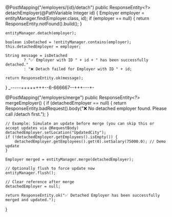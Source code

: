 @PostMapping("/employers/{id}/detach")
public ResponseEntity<?> detachEmployer(@PathVariable Integer id) {
    Employer employer = entityManager.find(Employer.class, id);
    if (employer == null) {
        return ResponseEntity.notFound().build();
    }

    entityManager.detach(employer);

    boolean isDetached = !entityManager.contains(employer);
    this.detachedEmployer = employer;

    String message = isDetached
            ? "✅ Employer with ID " + id + " has been successfully detached."
            : "❌ Detach failed for Employer with ID " + id;

    return ResponseEntity.ok(message);
}
_-----++++++++--6-666667--+++---+-


@PostMapping("/employers/merge")
public ResponseEntity<?> mergeEmployer() {
    if (detachedEmployer == null) {
        return ResponseEntity.badRequest().body("❌ No detached employer found. Please call /detach first.");
    }

    // Example: Simulate an update before merge (you can skip this or accept updates via @RequestBody)
    detachedEmployer.setLocation("UpdatedCity");
    if (!detachedEmployer.getEmployees().isEmpty()) {
        detachedEmployer.getEmployees().get(0).setSalary(75000.0); // Demo update
    }

    Employer merged = entityManager.merge(detachedEmployer);

    // Optionally flush to force update now
    entityManager.flush();

    // Clear reference after merge
    detachedEmployer = null;

    return ResponseEntity.ok("✅ Detached Employer has been successfully merged and updated.");
}
